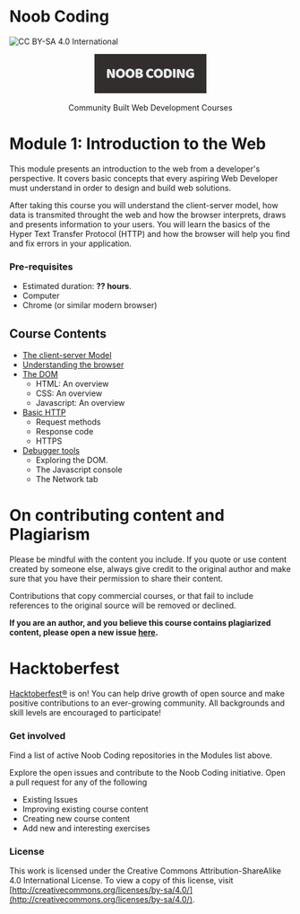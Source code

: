 #  Noob Coding

![CC BY-SA 4.0 International](https://licensebuttons.net/l/by-sa/3.0/80x15.png)

<p align="center">
  <img src="https://github.com/N0obCoding/Courses/blob/master/assets/NoobCoding-500x175.png?raw=true" width="200">
</p>
<p align="center">Community Built Web Development Courses</p>

# **Module 1:** Introduction to the Web
This module presents an introduction to the web from a developer's perspective. It covers basic concepts that every aspiring Web Developer must understand in order to design and build web solutions.

After taking this course you will understand the client-server model, how data is transmited throught the web and how the browser interprets, draws and presents information to your users. You will learn the basics of the Hyper Text Transfer Protocol (HTTP) and how the browser will help you find and fix errors in your application.

### Pre-requisites
* Estimated duration: **?? hours**.
* Computer
* Chrome (or similar modern browser)

## Course Contents
* [The client-server Model](./clientServer)
* [Understanding the browser](./browser)
* [The DOM](./dom)
    * HTML: An overview
    * CSS: An overview
    * Javascript: An overview
* [Basic HTTP](./http)
    * Request methods
    * Response code
    * HTTPS
* [Debugger tools](./debugger)
    * Exploring the DOM.
    * The Javascript console
    * The Network tab

# On contributing content and Plagiarism
Please be mindful with the content you include. If you quote or use content created by someone else, always give credit to the original author and make sure that you have their permission to share their content.

Contributions that copy commercial courses, or that fail to include references to the original source will be removed or declined.

**If you are an author, and you believe this course contains plagiarized content, please open a new issue [here](https://github.com/N0obCoding/Introduction-to-the-web/issues/new).**

# Hacktoberfest
[Hacktoberfest®](https://hacktoberfest.digitalocean.com/) is on! You can help drive growth of open source and make positive contributions to an ever-growing community. All backgrounds and skill levels are encouraged to participate!

### Get involved
Find a list of active Noob Coding repositories in the Modules list above.

Explore the open issues and contribute to the Noob Coding initiative.
Open a pull request for any of the following
* Existing Issues
* Improving existing course content
* Creating new course content
* Add new and interesting exercises

### License

This work is licensed under the Creative Commons Attribution-ShareAlike 4.0 International License. To view a copy of this license, visit [http://creativecommons.org/licenses/by-sa/4.0/](http://creativecommons.org/licenses/by-sa/4.0/).

